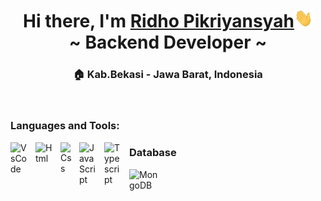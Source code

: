 <div align="center">
  <h1>Hi there, I'm <a href='https://www.instagram.com/roxyzc/'>Ridho Pikriyansyah</a><img src="https://github.com/ABSphreak/ABSphreak/blob/master/gifs/Hi.gif" width="30px" height="30px"><br/>~ Backend Developer ~</h1>
  <h3>🏠 Kab.Bekasi - Jawa Barat, Indonesia</h3>
</div>

<br/>

### Languages and Tools:

<img align="left" alt="VsCode" width="30px" src="https://upload.wikimedia.org/wikipedia/commons/thumb/9/9a/Visual_Studio_Code_1.35_icon.svg/2048px-Visual_Studio_Code_1.35_icon.svg.png" style="padding-right:10px;" />
<img align="left" alt="Html" width="30px" src="https://www.freeiconspng.com/thumbs/html5-icon/html5-icon-1.png" style="padding-right:10px;" />
<img align="left" alt="Css" width="20px" src="https://i.pinimg.com/originals/eb/7e/20/eb7e20e646f5b7ec9ed4f8f78a5dee8f.png" style="padding-right:10px;" />
<img align="left" alt="JavaScript" width="30px" src="https://www.freepnglogos.com/uploads/javascript-png/javascript-shield-logo-icon-2.png" style="padding-right:10px;" />
<img align="left" alt="Typescript" width="30px" src="https://upload.wikimedia.org/wikipedia/commons/thumb/4/4c/Typescript_logo_2020.svg/1200px-Typescript_logo_2020.svg.png" style="padding-right:10px;" />

### Database
<img align="left" alt="MongoDB" width="50px" src="https://upload.wikimedia.org/wikipedia/commons/thumb/9/93/MongoDB_Logo.svg/2560px-MongoDB_Logo.svg.png" style="padding-right:10px;">

<br/>
<br/>
